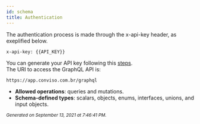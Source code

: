 ```yaml
---
id: schema
title: Authentication
---
```


The authentication process is made through the x-api-key header, as exeplified below.
```console 
x-api-key: {{API_KEY}}
``` 
You can generate your API key following this [steps](https://help.convisoappsec.com/pt-BR/articles/4428685-api-key).  
The URI to access the GraphQL API is: 
```console
https://app.conviso.com.br/graphql
```

- **Allowed operations**: queries and mutations.
- **Schema-defined types**: scalars, objects, enums, interfaces, unions, and input objects.

<small><i>Generated on September 13, 2021 at 7:46:41 PM.</i></small>
